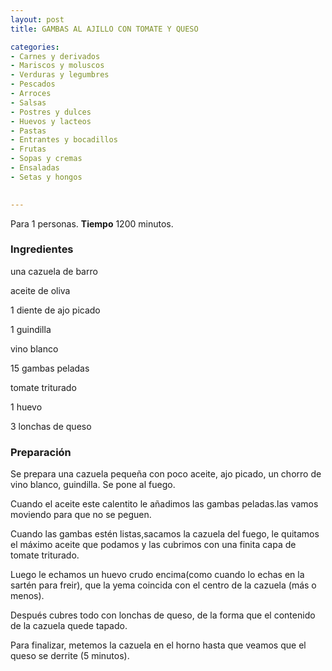 ```yaml
---
layout: post
title: GAMBAS AL AJILLO CON TOMATE Y QUESO

categories:
- Carnes y derivados
- Mariscos y moluscos
- Verduras y legumbres
- Pescados
- Arroces
- Salsas
- Postres y dulces
- Huevos y lacteos
- Pastas
- Entrantes y bocadillos
- Frutas
- Sopas y cremas
- Ensaladas
- Setas y hongos
 

---
```

Para 1 personas.
<b>Tiempo</b> 1200 minutos.

<h3>Ingredientes</h3>

una cazuela de barro

aceite de oliva

1 diente de ajo picado

1 guindilla

vino blanco

15 gambas peladas

tomate triturado

1 huevo

3 lonchas de queso

<h3>Preparación</h3>

Se prepara una cazuela pequeña con poco aceite, ajo picado, un chorro de vino blanco, guindilla. Se pone al fuego.

Cuando el aceite este calentito le añadimos las gambas peladas.las vamos moviendo para que no se peguen.

Cuando las gambas estén listas,sacamos la cazuela del fuego, le quitamos el máximo aceite que podamos y las cubrimos con una finita capa de tomate triturado.

Luego le echamos un huevo crudo encima(como cuando lo echas en la sartén para freir), que la yema coincida con el centro de la cazuela (más o menos).

Después cubres todo con lonchas de queso, de la forma que el contenido de la cazuela quede tapado.

Para finalizar, metemos la cazuela en el horno hasta que veamos que el queso se derrite (5 minutos).

